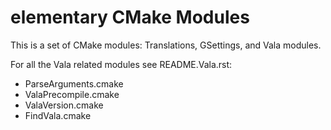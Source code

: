 # elementary CMake Modules

This is a set of CMake modules: Translations, GSettings, and Vala modules.

For all the Vala related modules see README.Vala.rst: 
- ParseArguments.cmake
- ValaPrecompile.cmake
- ValaVersion.cmake
- FindVala.cmake


